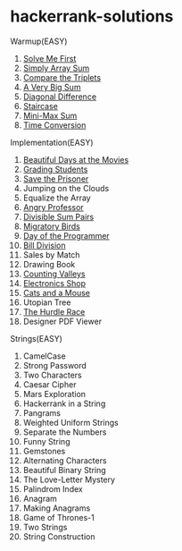 # hackerrank-solutions

Warmup(EASY)
1. [Solve Me First](https://github.com/firshta2016/hackerrank-solutions/blob/master/Warmup/SolveMeFirst.js)
2. [Simply Array Sum](https://github.com/firshta2016/hackerrank-solutions/blob/master/Warmup/SimpleArraySum.js)
3. [Compare the Triplets](https://github.com/firshta2016/hackerrank-solutions/blob/master/Warmup/ComparetheTriplets.js)
4. [A Very Big Sum](https://github.com/firshta2016/hackerrank-solutions/blob/master/Warmup/AVeryBigSum.js)
5. [Diagonal Difference](https://github.com/firshta2016/hackerrank-solutions/blob/master/Warmup/DiagonalDifference.js)
6. [Staircase](https://github.com/firshta2016/hackerrank-solutions/blob/master/Warmup/Staircase.js)
7. [Mini-Max Sum](https://github.com/firshta2016/hackerrank-solutions/blob/master/Warmup/MiniMaxSum.js)
9. [Time Conversion](https://github.com/firshta2016/hackerrank-solutions/blob/master/Warmup/TimeConversion.js)

Implementation(EASY)
1.  [Beautiful Days at the Movies](https://github.com/firshta2016/hackerrank-solutions/blob/master/Implementaion/BeautifulDaysAtTheMovies.js)
2. [Grading Students](https://github.com/firshta2016/hackerrank-solutions/blob/master/Implementaion/GradingStudents.js)
3. [Save the Prisoner](https://github.com/firshta2016/hackerrank-solutions/blob/master/Implementaion/SaveThePrisoner.js)
4. Jumping on the Clouds
5. Equalize the Array
6.  [Angry Professor](https://github.com/firshta2016/hackerrank-solutions/blob/master/Implementaion/AngryProfessor.js)
7. [Divisible Sum Pairs](https://github.com/firshta2016/hackerrank-solutions/blob/master/Implementaion/DivisibleSum%20Pairs.js)
8. [Migratory Birds](https://github.com/firshta2016/hackerrank-solutions/blob/master/Implementaion/MigratoryBirds.js)
9. [Day of the Programmer](https://github.com/firshta2016/hackerrank-solutions/blob/master/Implementaion/DayOfTheProgrammer.js)
10. [Bill Division](https://github.com/firshta2016/hackerrank-solutions/blob/master/Implementaion/BillDivision.js)
11. Sales by Match
12. Drawing Book
13. [Counting Valleys](https://github.com/firshta2016/hackerrank-solutions/blob/master/Implementaion/CountingValley.js)
14. [Electronics Shop ](https://github.com/firshta2016/hackerrank-solutions/blob/master/Implementaion/ElectronicShop.js)
15. [Cats and a Mouse](https://github.com/firshta2016/hackerrank-solutions/blob/master/Implementaion/CatsandAMouse.js)
16. Utopian Tree
17. [The Hurdle Race](https://github.com/firshta2016/hackerrank-solutions/blob/master/Implementaion/TheHurdleRace.js)
18. Designer PDF Viewer


Strings(EASY)
1. CamelCase
2. Strong Password
3. Two Characters
4. Caesar Cipher
5. Mars Exploration
6. Hackerrank in a String
7. Pangrams
8. Weighted Uniform Strings
9. Separate the Numbers
10. Funny String
11. Gemstones
12. Alternating Characters
13. Beautiful Binary String
14. The Love-Letter Mystery
15. Palindrom Index
16. Anagram
17. Making Anagrams
18. Game of Thrones-1
19. Two Strings
20. String Construction

